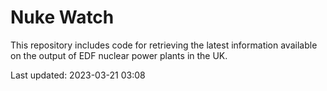 # Nuke Watch

This repository includes code for retrieving the latest information available on the output of EDF nuclear power plants in the UK.

Last updated: 2023-03-21 03:08